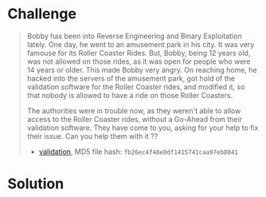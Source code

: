 # Challenge

> Bobby has been into Reverse Engineering and Binary Exploitation lately.
> One day, he went to an amusement park in his city. It was very famouse for its Roller Coaster Rides.
> But, Bobby, being 12 years old, was not allowed on those rides, as it was open for people who were 14 years or older.
> This made Bobby very angry. On reaching home, he hacked into the servers of the amusement park, got hold of the validation software for the Roller Coaster rides, and modified it, so that nobody is allowed to have a ride on those Roller Coasters.
> 
> The authorities were in trouble now, as they weren't able to allow access to the Roller Coaster rides, without a Go-Ahead from their validation software.
> They have come to you, asking for your help to fix their issue. Can you help them with it ??
> 
> * [validation](attachments/validation), MD5 file hash: `fb26ec4f48e0df1415741caa97eb8041`

# Solution
